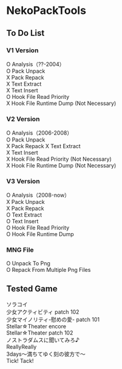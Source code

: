 # NekoPackTools

## To Do List
### V1 Version
O  Analysis（??-2004）  
O  Pack Unpack  
X  Pack Repack  
X  Text Extract  
X  Text Insert  
O  Hook File Read Priority  
X  Hook File Runtime Dump (Not Necessary)  

### V2 Version
O  Analysis（2006-2008）  
O  Pack Unpack  
X  Pack Repack 
X  Text Extract  
X  Text Insert  
X  Hook File Read Priority (Not Necessary)  
X  Hook File Runtime Dump (Not Necessary)  

### V3 Version
O  Analysis（2008-now）  
X  Pack Unpack  
X  Pack Repack  
O  Text Extract  
O  Text Insert  
O  Hook File Read Priority  
O  Hook File Runtime Dump  
 
### MNG File
O Unpack To Png  
O Repack From Multiple Png Files  

## Tested Game
ソラコイ  
少女アクティビティ patch 102  
少女マイノリティ-慰めの愛- patch 101  
Stellar☆Theater encore  
Stellar☆Theater patch 102  
ノストラダムスに聞いてみろ♪  
ReallyReally  
3days～満ちてゆく刻の彼方で～  
Tick! Tack!  

